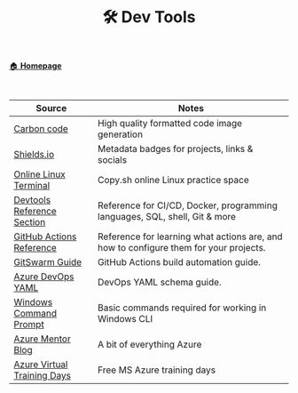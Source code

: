 <h1 align="center"><b> 🛠 Dev Tools </b></h1>

<br>

[🏠 **Homepage**](index.md)

<br>

**Source** | **Notes**
--|--
[Carbon code](https://carbon.now.sh/) | High quality formatted code image generation  
[Shields.io](https://shields.io/) | Metadata badges for projects, links & socials
[Online Linux Terminal](https://copy.sh/v86/?profile=linux26) | Copy.sh online Linux practice space
[Devtools Reference Section](https://michaelcurrin.github.io/dev-cheatsheets/cheatsheets/) | Reference for CI/CD, Docker, programming languages, SQL, shell, Git & more
[GitHub Actions Reference](https://michaelcurrin.github.io/dev-cheatsheets/cheatsheets/ci-cd/github-actions/) | Reference for learning what actions are, and how to configure them for your projects.
[GitSwarm Guide](https://www.perforce.com/manuals/gitswarm/ci/yaml/README.html) | GitHub Actions build automation guide.
[Azure DevOps YAML](https://docs.microsoft.com/en-us/azure/devops/pipelines/yaml-schema/?view=azure-pipelines) | DevOps YAML schema guide.
[Windows Command Prompt](http://www.cs.columbia.edu/~sedwards/classes/2017/1102-spring/Command%20Prompt%20Cheatsheet.pdf) | Basic commands required for working in Windows CLI
[Azure Mentor Blog](https://azurementor.wordpress.com/) | A bit of everything Azure
[Azure Virtual Training Days](https://www.microsoft.com/en-us/trainingdays/azure) | Free MS Azure training days
